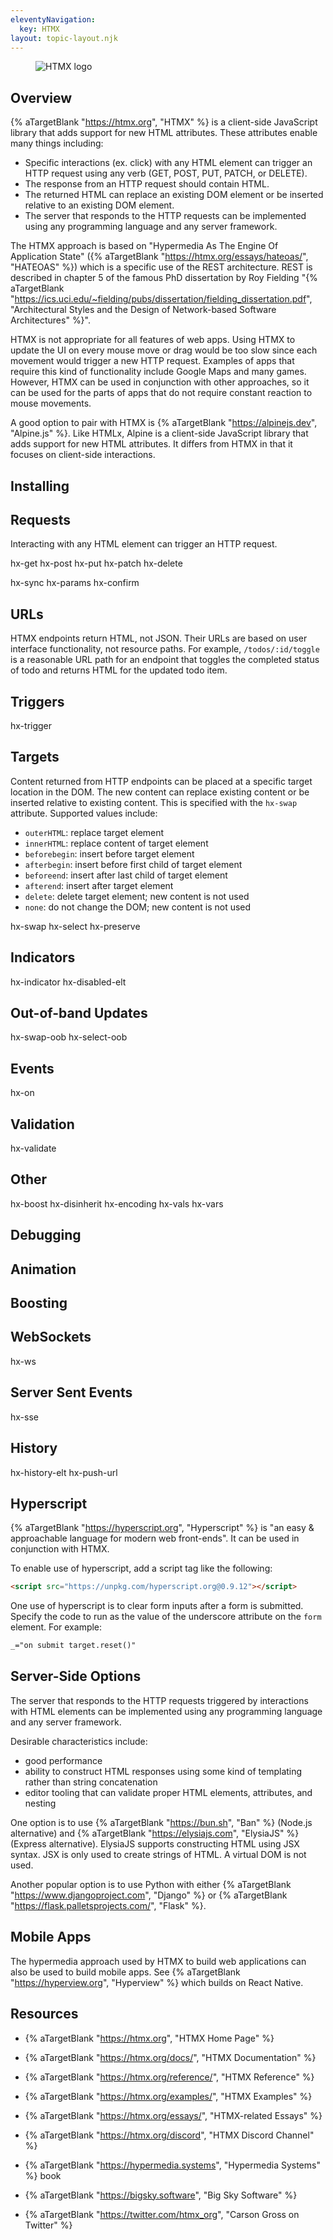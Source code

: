 ```yaml
---
eleventyNavigation:
  key: HTMX
layout: topic-layout.njk
---
```


<figure style="width: 60%">
  <img alt="HTMX logo" style="border: 0"
    src="/blog/assets/htmx-logo.png?v={{pkg.version}}">
</figure>

## Overview

{% aTargetBlank "https://htmx.org", "HTMX" %} is a client-side JavaScript library
that adds support for new HTML attributes.
These attributes enable many things including:

- Specific interactions (ex. click) with any HTML element can trigger
  an HTTP request using any verb (GET, POST, PUT, PATCH, or DELETE).
- The response from an HTTP request should contain HTML.
- The returned HTML can replace an existing DOM element
  or be inserted relative to an existing DOM element.
- The server that responds to the HTTP requests can be implemented using
  any programming language and any server framework.

The HTMX approach is based on "Hypermedia As The Engine Of Application State"
({% aTargetBlank "https://htmx.org/essays/hateoas/", "HATEOAS" %})
which is a specific use of the REST architecture.
REST is described in chapter 5 of the famous PhD dissertation by Roy Fielding
"{% aTargetBlank "https://ics.uci.edu/~fielding/pubs/dissertation/fielding_dissertation.pdf",
"Architectural Styles and the Design of Network-based Software Architectures" %}".

HTMX is not appropriate for all features of web apps.
Using HTMX to update the UI on every mouse move or drag
would be too slow since each movement would trigger a new HTTP request.
Examples of apps that require this kind of functionality include
Google Maps and many games.
However, HTMX can be used in conjunction with other approaches,
so it can be used for the parts of apps that do not require constant reaction to mouse movements.

A good option to pair with HTMX is
{% aTargetBlank "https://alpinejs.dev", "Alpine.js" %}.
Like HTMLx, Alpine is a client-side JavaScript library
that adds support for new HTML attributes.
It differs from HTMX in that it focuses on client-side interactions.

## Installing

## Requests

Interacting with any HTML element can trigger an HTTP request.

hx-get
hx-post
hx-put
hx-patch
hx-delete

hx-sync
hx-params
hx-confirm

## URLs

HTMX endpoints return HTML, not JSON.
Their URLs are based on user interface functionality, not resource paths.
For example, `/todos/:id/toggle` is a reasonable URL path
for an endpoint that toggles the completed status of todo
and returns HTML for the updated todo item.

## Triggers

hx-trigger

## Targets

Content returned from HTTP endpoints can be placed at
a specific target location in the DOM.
The new content can replace existing content
or be inserted relative to existing content.
This is specified with the `hx-swap` attribute.
Supported values include:

- `outerHTML`: replace target element
- `innerHTML`: replace content of target element
- `beforebegin`: insert before target element
- `afterbegin`: insert before first child of target element
- `beforeend`: insert after last child of target element
- `afterend`: insert after target element
- `delete`: delete target element; new content is not used
- `none`: do not change the DOM; new content is not used

hx-swap
hx-select
hx-preserve

## Indicators

hx-indicator
hx-disabled-elt

## Out-of-band Updates

hx-swap-oob
hx-select-oob

## Events

hx-on

## Validation

hx-validate

## Other

hx-boost
hx-disinherit
hx-encoding
hx-vals
hx-vars

## Debugging

## Animation

## Boosting

## WebSockets

hx-ws

## Server Sent Events

hx-sse

## History

hx-history-elt
hx-push-url

## Hyperscript

{% aTargetBlank "https://hyperscript.org", "Hyperscript" %} is
"an easy & approachable language for modern web front-ends".
It can be used in conjunction with HTMX.

To enable use of hyperscript, add a script tag like the following:

```html
<script src="https://unpkg.com/hyperscript.org@0.9.12"></script>
```

One use of hyperscript is to clear form inputs after a form is submitted.
Specify the code to run as the value of the underscore attribute
on the `form` element.
For example:

```html
_="on submit target.reset()"
```

## Server-Side Options

The server that responds to the HTTP requests triggered by
interactions with HTML elements can be implemented using
any programming language and any server framework.

Desirable characteristics include:

- good performance
- ability to construct HTML responses using some kind of templating
  rather than string concatenation
- editor tooling that can validate proper HTML elements, attributes, and nesting

One option is to use
{% aTargetBlank "https://bun.sh", "Ban" %} (Node.js alternative) and
{% aTargetBlank "https://elysiajs.com", "ElysiaJS" %} (Express alternative).
ElysiaJS supports constructing HTML using JSX syntax.
JSX is only used to create strings of HTML.
A virtual DOM is not used.

Another popular option is to use Python with either
{% aTargetBlank "https://www.djangoproject.com", "Django" %} or
{% aTargetBlank "https://flask.palletsprojects.com/", "Flask" %}.

## Mobile Apps

The hypermedia approach used by HTMX to build web applications
can also be used to build mobile apps.
See {% aTargetBlank "https://hyperview.org", "Hyperview" %}
which builds on React Native.

## Resources

- {% aTargetBlank "https://htmx.org", "HTMX Home Page" %}
- {% aTargetBlank "https://htmx.org/docs/", "HTMX Documentation" %}
- {% aTargetBlank "https://htmx.org/reference/", "HTMX Reference" %}
- {% aTargetBlank "https://htmx.org/examples/", "HTMX Examples" %}
- {% aTargetBlank "https://htmx.org/essays/", "HTMX-related Essays" %}

- {% aTargetBlank "https://htmx.org/discord", "HTMX Discord Channel" %}
- {% aTargetBlank "https://hypermedia.systems", "Hypermedia Systems" %} book
- {% aTargetBlank "https://bigsky.software", "Big Sky Software" %}
- {% aTargetBlank "https://twitter.com/htmx_org", "Carson Gross on Twitter" %}
